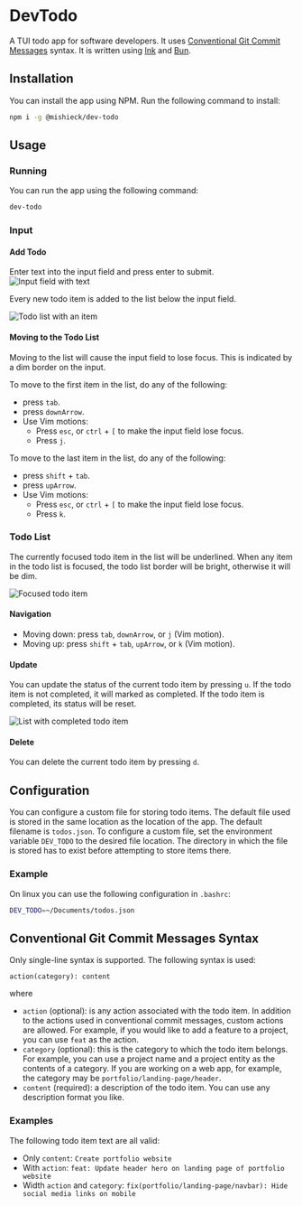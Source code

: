 # DevTodo

A TUI todo app for software developers. It uses
[Conventional Git Commit Messages]() syntax. It is written using
[Ink](https://github.com/vadimdemedes/ink) and
[Bun](https://github.com/oven-sh/bun). 

## Installation

You can install the app using NPM. Run the following command to install:

```sh
npm i -g @mishieck/dev-todo
```

## Usage

### Running

You can run the app using the following command:

```sh
dev-todo
```

### Input

#### Add Todo

Enter text into the input field and press enter to submit. 
![Input field with text](./images/input-with-text.jpg)

Every new todo item is added to the list below the input field.

![Todo list with an item](./images/list-with-one-item.jpg)

#### Moving to the Todo List

Moving to the list will cause the input field to lose focus. This is indicated
by a dim border on the input.

To move to the first item in the list, do any of the following:

- press `tab`.
- press `downArrow`.
- Use Vim motions:
  - Press `esc`, or `ctrl` + `[` to make the input field lose focus.
  - Press `j`.

To move to the last item in the list, do any of the following:

- press `shift` + `tab`.
- press `upArrow`.
- Use Vim motions:
  - Press `esc`, or `ctrl` + `[` to make the input field lose focus.
  - Press `k`.

### Todo List

The currently focused todo item in the list will be underlined. When any item
in the todo list is focused, the todo list border will be bright, otherwise it
will be dim.

![Focused todo item](./images/focused-list.jpg)

#### Navigation

- Moving down: press `tab`, `downArrow`, or `j` (Vim motion).
- Moving up: press `shift` + `tab`, `upArrow`, or `k` (Vim motion).

#### Update

You can update the status of the current todo item by pressing `u`. If the todo
item is not completed, it will marked as completed. If the todo item is 
completed, its status will be reset.

![List with completed todo item](./images/list-with-completed-todo-item.jpg)

#### Delete

You can delete the current todo item by pressing `d`.

## Configuration

You can configure a custom file for storing todo items. The default file used is
stored in the same location as the location of the app. The default filename is 
`todos.json`. To configure a custom file, set the environment variable 
`DEV_TODO` to the desired file location. The directory in which the file is 
stored has to exist before attempting to store items there.

### Example

On linux you can use the following configuration in `.bashrc`:

```sh
DEV_TODO=~/Documents/todos.json
```

## Conventional Git Commit Messages Syntax

Only single-line syntax is supported. The following syntax is used:

```
action(category): content
```

where

- `action` (optional): is any action associated with the todo item. In addition
  to the actions used in conventional commit messages, custom actions are 
  allowed. For example, if you would like to add a feature to a project, you can
  use `feat` as the action.
- `category` (optional): this is the category to which the todo item belongs.
  For example, you can use a project name and a project entity as the contents
  of a category. If you are working on a web app, for example, the category may
  be `portfolio/landing-page/header`.
- `content` (required): a description of the todo item. You can use any
  description format you like.

### Examples

The following todo item text are all valid:

- Only `content`: `Create portfolio website`
- With `action`: `feat: Update header hero on landing page of portfolio website`
- Width `action` and `category`: `fix(portfolio/landing-page/navbar): Hide social media links on mobile`
